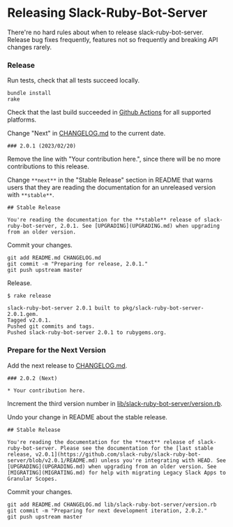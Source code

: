 # Releasing Slack-Ruby-Bot-Server

There're no hard rules about when to release slack-ruby-bot-server. Release bug fixes frequently, features not so frequently and breaking API changes rarely.

### Release

Run tests, check that all tests succeed locally.

```
bundle install
rake
```

Check that the last build succeeded in [Github Actions](https://github.com/slack-ruby/slack-ruby-bot-server/actions) for all supported platforms.

Change "Next" in [CHANGELOG.md](CHANGELOG.md) to the current date.

```
### 2.0.1 (2023/02/20)
```

Remove the line with "Your contribution here.", since there will be no more contributions to this release.

Change `**next**` in the "Stable Release" section in README that warns users that they are reading the documentation for an unreleased version with `**stable**`.

```
## Stable Release

You're reading the documentation for the **stable** release of slack-ruby-bot-server, 2.0.1. See [UPGRADING](UPGRADING.md) when upgrading from an older version.
```

Commit your changes.

```
git add README.md CHANGELOG.md
git commit -m "Preparing for release, 2.0.1."
git push upstream master
```

Release.

```
$ rake release

slack-ruby-bot-server 2.0.1 built to pkg/slack-ruby-bot-server-2.0.1.gem.
Tagged v2.0.1.
Pushed git commits and tags.
Pushed slack-ruby-bot-server 2.0.1 to rubygems.org.
```

### Prepare for the Next Version

Add the next release to [CHANGELOG.md](CHANGELOG.md).

```
### 2.0.2 (Next)

* Your contribution here.
```

Increment the third version number in [lib/slack-ruby-bot-server/version.rb](lib/slack-ruby-bot-server/version.rb).

Undo your change in README about the stable release.

```
## Stable Release

You're reading the documentation for the **next** release of slack-ruby-bot-server. Please see the documentation for the [last stable release, v2.0.1](https://github.com/slack-ruby/slack-ruby-bot-server/blob/v2.0.1/README.md) unless you're integrating with HEAD. See [UPGRADING](UPGRADING.md) when upgrading from an older version. See [MIGRATING](MIGRATING.md) for help with migrating Legacy Slack Apps to Granular Scopes.
```

Commit your changes.

```
git add README.md CHANGELOG.md lib/slack-ruby-bot-server/version.rb
git commit -m "Preparing for next development iteration, 2.0.2."
git push upstream master
```
